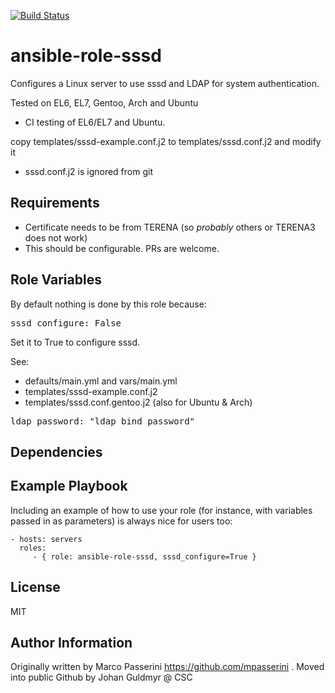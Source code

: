 [![Build Status](https://travis-ci.org/CSC-IT-Center-for-Science/ansible-role-sssd.svg?branch=master)](https://travis-ci.org/CSC-IT-Center-for-Science/ansible-role-sssd)

ansible-role-sssd
=========

Configures a Linux server to use sssd and LDAP for system authentication.

Tested on EL6, EL7, Gentoo, Arch and Ubuntu

 - CI testing of EL6/EL7 and Ubuntu.

copy templates/sssd-example.conf.j2 to templates/sssd.conf.j2 and modify it
 - sssd.conf.j2 is ignored from git

Requirements
------------

 - Certificate needs to be from TERENA (so _probably_ others or TERENA3 does not work)
  - This should be configurable. PRs are welcome.

Role Variables
--------------

By default nothing is done by this role because:
<pre>
sssd_configure: False
</pre>

Set it to True to configure sssd.

See:
 - defaults/main.yml and vars/main.yml
 - templates/sssd-example.conf.j2
 - templates/sssd.conf.gentoo.j2 (also for Ubuntu & Arch)

<pre>
ldap_password: "ldap_bind_password"
</pre>

Dependencies
------------


Example Playbook
----------------

Including an example of how to use your role (for instance, with variables passed in as parameters) is always nice for users too:

    - hosts: servers
      roles:
         - { role: ansible-role-sssd, sssd_configure=True }

License
-------

MIT

Author Information
------------------

Originally written by Marco Passerini https://github.com/mpasserini . Moved into public Github by Johan Guldmyr @ CSC
